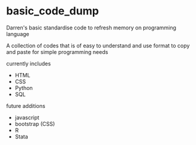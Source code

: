 # basic_code_dump
Darren's basic standardise code to refresh memory on programming language

A collection of codes that is of easy to understand and use format to copy and paste for simple programming needs

currently includes
- HTML
- CSS
- Python
- SQL


future additions
- javascript
- bootstrap (CSS)
- R
- Stata

